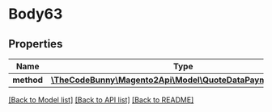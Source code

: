 # Body63

## Properties
Name | Type | Description | Notes
------------ | ------------- | ------------- | -------------
**method** | [**\TheCodeBunny\Magento2Api\Model\QuoteDataPaymentInterface**](QuoteDataPaymentInterface.md) |  | 

[[Back to Model list]](../README.md#documentation-for-models) [[Back to API list]](../README.md#documentation-for-api-endpoints) [[Back to README]](../README.md)



